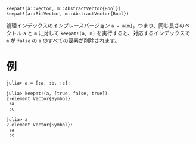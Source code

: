 ```
keepat!(a::Vector, m::AbstractVector{Bool})
keepat!(a::BitVector, m::AbstractVector{Bool})
```

論理インデックスのインプレースバージョン `a = a[m]`。つまり、同じ長さのベクトル `a` と `m` に対して `keepat!(a, m)` を実行すると、対応するインデックスで `m` が `false` の `a` のすべての要素が削除されます。

# 例

```jldoctest
julia> a = [:a, :b, :c];

julia> keepat!(a, [true, false, true])
2-element Vector{Symbol}:
 :a
 :c

julia> a
2-element Vector{Symbol}:
 :a
 :c
```
